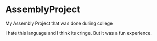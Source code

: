 # AssemblyProject
My Assembly Project that was done during college

I hate this language and I think its cringe. But it was a fun experience.
